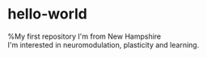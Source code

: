 # hello-world
%My first repository
I'm from New Hampshire  
I'm interested in neuromodulation, plasticity and learning.
